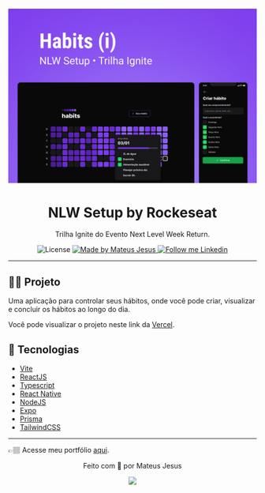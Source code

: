 <p align="center">
    <img alt="Habits Tracker" src="./images/capa.png"/>
</p>

<h1 align="center">
	NLW Setup by Rockeseat
</h1>

<p align="center">Trilha Ignite do Evento Next Level Week Return.</p>

<p align="center">
  <img alt="License" src="https://img.shields.io/badge/license-MIT-2ecc71">

  <a href="https://github.com/MateusJSouza">
    <img alt="Made by Mateus Jesus" src="https://img.shields.io/badge/Made%20by-Mateus%20Jesus-2ecc71">
  </a>

  <a href="https://www.linkedin.com/in/mateus-jesus/" target="_blank">
    <img alt="Follow me Linkedin" src="https://img.shields.io/badge/Follow%20up-mateusjesus-2ecc71?style=social&logo=linkedin">
  </a>
</p>

---

## 🚴🏽 Projeto

Uma aplicação para controlar seus hábitos, onde você pode criar, visualizar e concluir os hábitos ao longo do dia.

Você pode visualizar o projeto neste link da [Vercel](https://habits-nlw.vercel.app/).

## 🔧 Tecnologias

- [Vite](https://vitejs.dev/)
- [ReactJS](https://reactjs.org/)
- [Typescript](https://www.typescriptlang.org/)
- [React Native](https://reactnative.dev/)
- [NodeJS](https://nodejs.org/pt-br/)
- [Expo](https://expo.dev/)
- [Prisma](https://www.prisma.io/)
- [TailwindCSS](https://tailwindcss.com/)

---

👉🏽 Acesse meu portfólio [aqui](https://mateusj-portfolio.vercel.app/).

<p align="center">Feito com 💜 por Mateus Jesus</p>
<div id="contatos" align="center">
  <a href="https://www.linkedin.com/in/mateus-jesus/" target="_blank"><img src="https://img.shields.io/badge/-LinkedIn-%230077B5?style=for-the-badge&logo=linkedin&logoColor=white" target="_blank"></a>
</div>